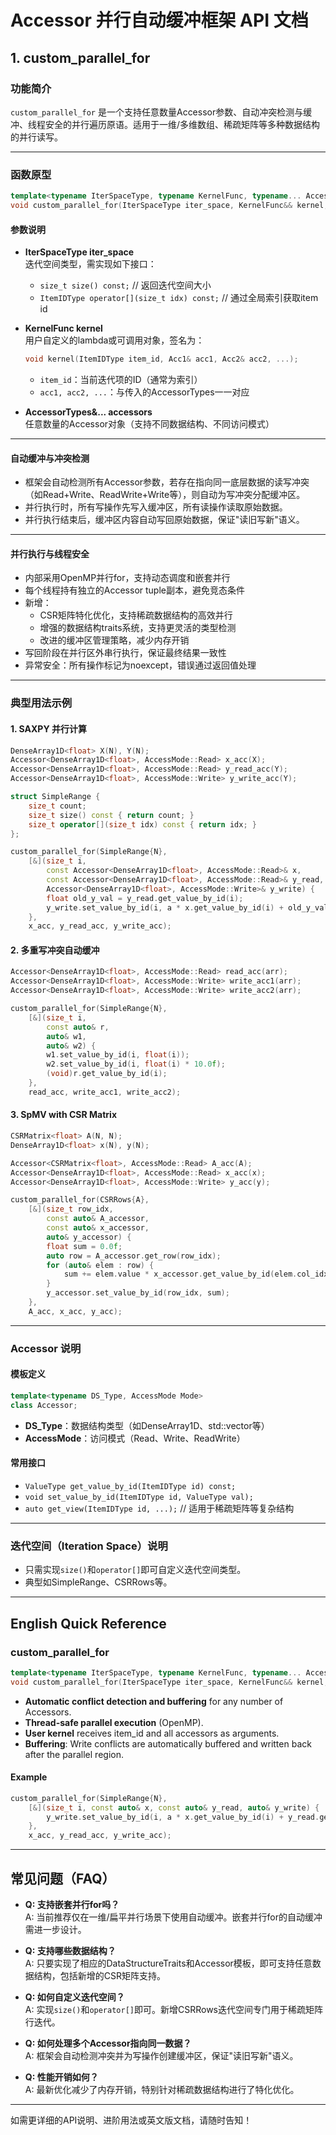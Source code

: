 # Accessor 并行自动缓冲框架 API 文档

## 1. custom_parallel_for

### 功能简介

`custom_parallel_for` 是一个支持任意数量Accessor参数、自动冲突检测与缓冲、线程安全的并行遍历原语。适用于一维/多维数组、稀疏矩阵等多种数据结构的并行读写。

---

### 函数原型

```cpp
template<typename IterSpaceType, typename KernelFunc, typename... AccessorTypes>
void custom_parallel_for(IterSpaceType iter_space, KernelFunc&& kernel, AccessorTypes&... accessors) noexcept;
```

#### 参数说明

- **IterSpaceType iter_space**  
  迭代空间类型，需实现如下接口：
  - `size_t size() const;`      // 返回迭代空间大小
  - `ItemIDType operator[](size_t idx) const;` // 通过全局索引获取item id

- **KernelFunc kernel**  
  用户自定义的lambda或可调用对象，签名为：
  ```cpp
  void kernel(ItemIDType item_id, Acc1& acc1, Acc2& acc2, ...);
  ```
  - `item_id`：当前迭代项的ID（通常为索引）
  - `acc1, acc2, ...`：与传入的AccessorTypes一一对应

- **AccessorTypes&... accessors**  
  任意数量的Accessor对象（支持不同数据结构、不同访问模式）

---

#### 自动缓冲与冲突检测

- 框架会自动检测所有Accessor参数，若存在指向同一底层数据的读写冲突（如Read+Write、ReadWrite+Write等），则自动为写冲突分配缓冲区。
- 并行执行时，所有写操作先写入缓冲区，所有读操作读取原始数据。
- 并行执行结束后，缓冲区内容自动写回原始数据，保证"读旧写新"语义。

---

#### 并行执行与线程安全

- 内部采用OpenMP并行for，支持动态调度和嵌套并行
- 每个线程持有独立的Accessor tuple副本，避免竞态条件
- 新增：
  - CSR矩阵特化优化，支持稀疏数据结构的高效并行
  - 增强的数据结构traits系统，支持更灵活的类型检测
  - 改进的缓冲区管理策略，减少内存开销
- 写回阶段在并行区外串行执行，保证最终结果一致性
- 异常安全：所有操作标记为noexcept，错误通过返回值处理

---

### 典型用法示例

#### 1. SAXPY 并行计算

```cpp
DenseArray1D<float> X(N), Y(N);
Accessor<DenseArray1D<float>, AccessMode::Read> x_acc(X);
Accessor<DenseArray1D<float>, AccessMode::Read> y_read_acc(Y);
Accessor<DenseArray1D<float>, AccessMode::Write> y_write_acc(Y);

struct SimpleRange {
    size_t count;
    size_t size() const { return count; }
    size_t operator[](size_t idx) const { return idx; }
};

custom_parallel_for(SimpleRange{N},
    [&](size_t i,
        const Accessor<DenseArray1D<float>, AccessMode::Read>& x,
        const Accessor<DenseArray1D<float>, AccessMode::Read>& y_read,
        Accessor<DenseArray1D<float>, AccessMode::Write>& y_write) {
        float old_y_val = y_read.get_value_by_id(i);
        y_write.set_value_by_id(i, a * x.get_value_by_id(i) + old_y_val);
    },
    x_acc, y_read_acc, y_write_acc);
```

#### 2. 多重写冲突自动缓冲

```cpp
Accessor<DenseArray1D<float>, AccessMode::Read> read_acc(arr);
Accessor<DenseArray1D<float>, AccessMode::Write> write_acc1(arr);
Accessor<DenseArray1D<float>, AccessMode::Write> write_acc2(arr);

custom_parallel_for(SimpleRange{N},
    [&](size_t i,
        const auto& r,
        auto& w1,
        auto& w2) {
        w1.set_value_by_id(i, float(i));
        w2.set_value_by_id(i, float(i) * 10.0f);
        (void)r.get_value_by_id(i);
    },
    read_acc, write_acc1, write_acc2);
```

#### 3. SpMV with CSR Matrix

```cpp
CSRMatrix<float> A(N, N);
DenseArray1D<float> x(N), y(N);

Accessor<CSRMatrix<float>, AccessMode::Read> A_acc(A);
Accessor<DenseArray1D<float>, AccessMode::Read> x_acc(x);
Accessor<DenseArray1D<float>, AccessMode::Write> y_acc(y);

custom_parallel_for(CSRRows{A},
    [&](size_t row_idx,
        const auto& A_accessor,
        const auto& x_accessor,
        auto& y_accessor) {
        float sum = 0.0f;
        auto row = A_accessor.get_row(row_idx);
        for (auto& elem : row) {
            sum += elem.value * x_accessor.get_value_by_id(elem.col_idx);
        }
        y_accessor.set_value_by_id(row_idx, sum);
    },
    A_acc, x_acc, y_acc);
```

---

### Accessor 说明

#### 模板定义

```cpp
template<typename DS_Type, AccessMode Mode>
class Accessor;
```

- **DS_Type**：数据结构类型（如DenseArray1D、std::vector等）
- **AccessMode**：访问模式（Read、Write、ReadWrite）

#### 常用接口

- `ValueType get_value_by_id(ItemIDType id) const;`
- `void set_value_by_id(ItemIDType id, ValueType val);`
- `auto get_view(ItemIDType id, ...);` // 适用于稀疏矩阵等复杂结构

---

### 迭代空间（Iteration Space）说明

- 只需实现`size()`和`operator[]`即可自定义迭代空间类型。
- 典型如SimpleRange、CSRRows等。

---

## English Quick Reference

### custom_parallel_for

```cpp
template<typename IterSpaceType, typename KernelFunc, typename... AccessorTypes>
void custom_parallel_for(IterSpaceType iter_space, KernelFunc&& kernel, AccessorTypes&... accessors);
```

- **Automatic conflict detection and buffering** for any number of Accessors.
- **Thread-safe parallel execution** (OpenMP).
- **User kernel** receives item_id and all accessors as arguments.
- **Buffering**: Write conflicts are automatically buffered and written back after the parallel region.

#### Example

```cpp
custom_parallel_for(SimpleRange{N},
    [&](size_t i, const auto& x, const auto& y_read, auto& y_write) {
        y_write.set_value_by_id(i, a * x.get_value_by_id(i) + y_read.get_value_by_id(i));
    },
    x_acc, y_read_acc, y_write_acc);
```

---

## 常见问题（FAQ）

- **Q: 支持嵌套并行for吗？**  
  A: 当前推荐仅在一维/扁平并行场景下使用自动缓冲。嵌套并行for的自动缓冲需进一步设计。

- **Q: 支持哪些数据结构？**  
  A: 只要实现了相应的DataStructureTraits和Accessor模板，即可支持任意数据结构，包括新增的CSR矩阵支持。

- **Q: 如何自定义迭代空间？**  
  A: 实现`size()`和`operator[]`即可。新增CSRRows迭代空间专门用于稀疏矩阵行迭代。

- **Q: 如何处理多个Accessor指向同一数据？**  
  A: 框架会自动检测冲突并为写操作创建缓冲区，保证"读旧写新"语义。

- **Q: 性能开销如何？**  
  A: 最新优化减少了内存开销，特别针对稀疏数据结构进行了特化优化。

---

如需更详细的API说明、进阶用法或英文版文档，请随时告知！

